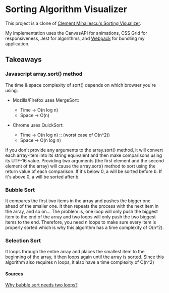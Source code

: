 # Sorting Algorithm Visualizer

This project is a clone of [Clement Mihailescu's Sorting Visualizer](https://github.com/clementmihailescu/Sorting-Visualizer).

My implementation uses the CanvasAPI for animations, CSS Grid for responsiveness, Jest for algorithms, and [Webpack](https://github.com/Chris56974/Webpack5-TS-Template) for bundling my application.

## Takeaways

### Javascript array.sort() method

The time & space complexity of sort() depends on which browser you're using.

- Mozilla/Firefox uses MergeSort:
  - Time  -> O(n log n)
  - Space -> O(n)

- Chrome uses QuickSort:
  - Time  -> O(n log n) :: (worst case of O(n^2))
  - Space -> O(n log n)

If you don't provide any arguments to the array.sort() method, it will convert each array-item into its string equivalent and then make comparisons using its UTF-16 value. Providing two arguments (the first element and the second element of the array) will cause the array.sort() method to sort using the return value of each comparison. If it's below 0, a will be sorted before b. If it's above 0, a will be sorted after b.

### Bubble Sort

It compares the first two items in the array and pushes the bigger one ahead of the smaller one. It then repeats the process with the next item in the array, and so on... The problem is, one loop will only push the biggest item to the end of the array and two loops will only push the two biggest items to the end. Therefore, you need n loops to make sure every item is properly sorted which is why this algorithm has a time complexity of O(n^2).

### Selection Sort

It loops through the entire array and places the smallest item to the beginning of the array, it then loops again until the array is sorted. Since this algorithm also requires n loops, it also have a time complexity of O(n^2)


#### Sources

[Why bubble sort needs two loops?](https://stackoverflow.com/questions/12259622)
